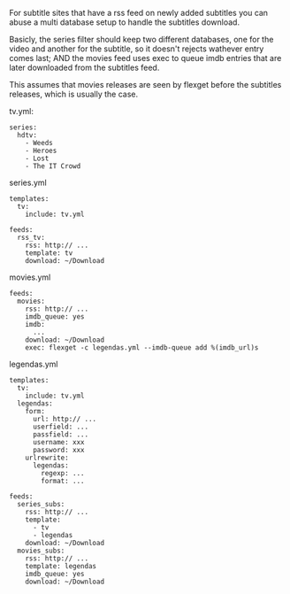 For subtitle sites that have a rss feed on newly added subtitles you can abuse a multi database setup to handle the subtitles download.

Basicly, the series filter should keep two different databases, one for the video and another for the subtitle, so it doesn't rejects wathever entry comes last; AND the movies feed uses exec to queue imdb entries that are later downloaded from the subtitles feed.

This assumes that movies releases are seen by flexget before the subtitles releases, which is usually the case.

tv.yml:
```
series:
  hdtv:
    - Weeds
    - Heroes
    - Lost
    - The IT Crowd
```

series.yml
```
templates:
  tv:
    include: tv.yml

feeds:
  rss_tv:
    rss: http:// ...
    template: tv
    download: ~/Download
```

movies.yml
```
feeds:
  movies:
    rss: http:// ...
    imdb_queue: yes
    imdb:
      ...
    download: ~/Download
    exec: flexget -c legendas.yml --imdb-queue add %(imdb_url)s
```

legendas.yml
```
templates:
  tv:
    include: tv.yml
  legendas:
    form:
      url: http:// ...
      userfield: ...
      passfield: ...
      username: xxx
      password: xxx
    urlrewrite:
      legendas:
        regexp: ...
        format: ...

feeds:
  series_subs:
    rss: http:// ...
    template:
      - tv
      - legendas
    download: ~/Download
  movies_subs:
    rss: http:// ...
    template: legendas
    imdb_queue: yes
    download: ~/Download

```
